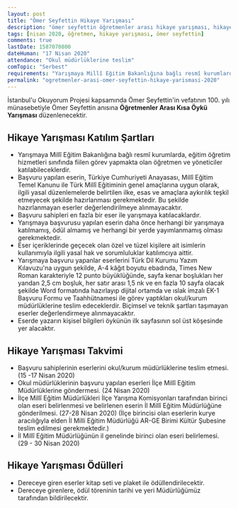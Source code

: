 ```yaml
---
layout: post
title: "Ömer Seyfettin Hikaye Yarışması"
description: "ömer seyfettin öğretmenler arası hikaye yarışması, hikaye yazma 2020"
tags: [nisan 2020, öğretmen, hikaye yarışması, ömer seyfettin]
comments: true
lastDate: 1587070800    
dateHuman: "17 Nisan 2020"
attendance: "Okul müdürlüklerine teslim"
comTopic: "Serbest"
requirements: "Yarışmaya Millî Eğitim Bakanlığına bağlı resmî kurumlarda, eğitim öğretim hizmetleri sınıfında fiilen görev yapmakta olan öğretmen ve yöneticiler katılabileceklerdir"
permalink: "ogretmenler-arasi-omer-seyfettin-hikaye-yarismasi-2020"
---
```


İstanbul'u Okuyorum Projesi kapsamında Ömer Seyfettin'in vefatının 100. yılı münasebetiyle Ömer Seyfettin anısına **Öğretmenler Arası Kısa Öykü Yarışması** düzenlenecektir.  

## Hikaye Yarışması Katılım Şartları
- Yarışmaya Millî Eğitim Bakanlığına bağlı resmî kurumlarda, eğitim öğretim hizmetleri sınıfında fiilen görev yapmakta olan öğretmen ve yöneticiler katılabileceklerdir.
- Başvuru yapılan eserin, Türkiye Cumhuriyeti Anayasası, Millî Eğitim Temel Kanunu ile Türk Millî Eğitiminin genel amaçlarına uygun olarak, ilgili yasal düzenlemelerde belirtilen ilke, esas ve amaçlara aykırılık teşkil etmeyecek şekilde hazırlanması gerekmektedir. Bu şekilde hazırlanmayan eserler değerlendirilmeye alınmayacaktır.
- Başvuru sahipleri en fazla bir eser ile yarışmaya katılacaklardır.
- Yarışmaya başvurusu yapılan eserin daha önce herhangi bir yarışmaya katılmamış, ödül almamış ve herhangi bir yerde yayımlanmamış olması gerekmektedir.
- Eser içeriklerinde geçecek olan özel ve tüzel kişilere ait isimlerin kullanımıyla ilgili yasal hak ve sorumluluklar katılımcıya aittir.
- Yarışmaya başvuru yapanlar eserlerini Türk Dil Kurumu Yazım Kılavuzu'na uygun şekilde, A-4 kâğıt boyutu ebadında, Times New Roman karakteriyle 12 punto büyüklüğünde, sayfa kenar boşlukları her yandan 2,5 cm boşluk, her satır arası 1,5 nk ve en fazla 10 sayfa olacak şekilde Word formatında hazırlayıp dijital ortamda ve ıslak imzalı EK-1 Başvuru Formu ve Taahhütnamesi ile görev yaptıkları okul/kurum müdürlüklerine teslim edeceklerdir. Biçimsel ve teknik şartları taşımayan eserler değerlendirmeye alınmayacaktır.
- Eserde yazarın kişisel bilgileri öykünün ilk sayfasının sol üst köşesinde yer alacaktır. 

## Hikaye Yarışması Takvimi
- Başvuru sahiplerinin eserlerini okul/kurum müdürlüklerine teslim etmesi. (15 -17 Nisan 2020)
- Okul müdürlüklerinin başvuru yapılan eserleri İlçe Millî Eğitim Müdürlüklerine göndermesi. (24 Nisan 2020)
- İlçe Millî Eğitim Müdürlükleri İlçe Yarışma Komisyonları tarafından birinci olan eseri belirlenmesi ve belirlenen eserin İl Millî Eğitim Müdürlüğüne gönderilmesi. (27-28 Nisan 2020) (İlçe birincisi olan eserlerin kurye aracılığıyla elden İl Milli Eğitim Müdürlüğü AR-GE Birimi Kültür Şubesine teslim edilmesi gerekmektedir.)
- İl Millî Eğitim Müdürlüğünün il genelinde birinci olan eseri belirlemesi. (29 - 30 Nisan 2020)  

## Hikaye Yarışması Ödülleri
- Dereceye giren eserler kitap seti ve plaket ile ödüllendirilecektir.
- Dereceye girenlere, ödül töreninin tarihi ve yeri Müdürlüğümüz tarafından bildirilecektir.
